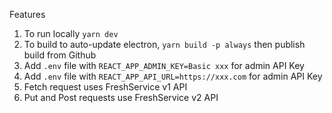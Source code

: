 Features

1. To run locally `yarn dev`
2. To build to auto-update electron, `yarn build -p always` then publish build from Github
3. Add `.env` file with `REACT_APP_ADMIN_KEY=Basic xxx` for admin API Key
4. Add `.env` file with `REACT_APP_API_URL=https://xxx.com` for admin API Key
5. Fetch request uses FreshService v1 API
6. Put and Post requests use FreshService v2 API
